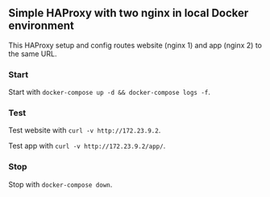 ## Simple HAProxy with two nginx in local Docker environment

This HAProxy setup and config routes website (nginx 1) and app (nginx 2) to the same URL.

### Start

Start with `docker-compose up -d && docker-compose logs -f`.

### Test

Test website with `curl -v http://172.23.9.2`.

Test app with `curl -v http://172.23.9.2/app/`.

### Stop

Stop with `docker-compose down`.
